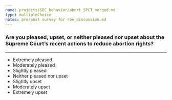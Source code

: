 ```yaml
---
name: projects/SDC_behavior/abort_SPCT_merged.md
type: multipleChoice
notes: pre/post survey for roe_discussion.md
---
```


### Are you pleased, upset, or neither pleased nor upset about the Supreme Court’s recent actions to reduce abortion rights?

---

- Extremely pleased
- Moderately pleased
- Slightly pleased
- Neither pleased nor upset
- Slightly upset
- Moderately upset
- Extremely upset
